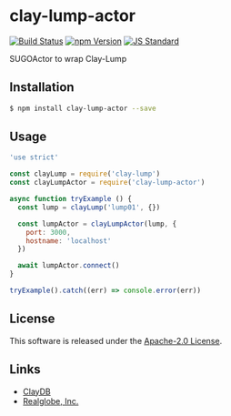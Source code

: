 clay-lump-actor
==========

<!---
This file is generated by ape-tmpl. Do not update manually.
--->

<!-- Badge Start -->
<a name="badges"></a>

[![Build Status][bd_travis_shield_url]][bd_travis_url]
[![npm Version][bd_npm_shield_url]][bd_npm_url]
[![JS Standard][bd_standard_shield_url]][bd_standard_url]

[bd_repo_url]: https://github.com/realglobe-Inc/clay-lump-actor
[bd_travis_url]: http://travis-ci.org/realglobe-Inc/clay-lump-actor
[bd_travis_shield_url]: http://img.shields.io/travis/realglobe-Inc/clay-lump-actor.svg?style=flat
[bd_travis_com_url]: http://travis-ci.com/realglobe-Inc/clay-lump-actor
[bd_travis_com_shield_url]: https://api.travis-ci.com/realglobe-Inc/clay-lump-actor.svg?token=
[bd_license_url]: https://github.com/realglobe-Inc/clay-lump-actor/blob/master/LICENSE
[bd_codeclimate_url]: http://codeclimate.com/github/realglobe-Inc/clay-lump-actor
[bd_codeclimate_shield_url]: http://img.shields.io/codeclimate/github/realglobe-Inc/clay-lump-actor.svg?style=flat
[bd_codeclimate_coverage_shield_url]: http://img.shields.io/codeclimate/coverage/github/realglobe-Inc/clay-lump-actor.svg?style=flat
[bd_gemnasium_url]: https://gemnasium.com/realglobe-Inc/clay-lump-actor
[bd_gemnasium_shield_url]: https://gemnasium.com/realglobe-Inc/clay-lump-actor.svg
[bd_npm_url]: http://www.npmjs.org/package/clay-lump-actor
[bd_npm_shield_url]: http://img.shields.io/npm/v/clay-lump-actor.svg?style=flat
[bd_standard_url]: http://standardjs.com/
[bd_standard_shield_url]: https://img.shields.io/badge/code%20style-standard-brightgreen.svg

<!-- Badge End -->


<!-- Description Start -->
<a name="description"></a>

SUGOActor to wrap Clay-Lump

<!-- Description End -->


<!-- Overview Start -->
<a name="overview"></a>



<!-- Overview End -->


<!-- Sections Start -->
<a name="sections"></a>

<!-- Section from "doc/guides/01.Installation.md.hbs" Start -->

<a name="section-doc-guides-01-installation-md"></a>

Installation
-----

```bash
$ npm install clay-lump-actor --save
```


<!-- Section from "doc/guides/01.Installation.md.hbs" End -->

<!-- Section from "doc/guides/02.Usage.md.hbs" Start -->

<a name="section-doc-guides-02-usage-md"></a>

Usage
---------

```javascript
'use strict'

const clayLump = require('clay-lump')
const clayLumpActor = require('clay-lump-actor')

async function tryExample () {
  const lump = clayLump('lump01', {})

  const lumpActor = clayLumpActor(lump, {
    port: 3000,
    hostname: 'localhost'
  })

  await lumpActor.connect()
}

tryExample().catch((err) => console.error(err))
```


<!-- Section from "doc/guides/02.Usage.md.hbs" End -->


<!-- Sections Start -->


<!-- LICENSE Start -->
<a name="license"></a>

License
-------
This software is released under the [Apache-2.0 License](https://github.com/realglobe-Inc/clay-lump-actor/blob/master/LICENSE).

<!-- LICENSE End -->


<!-- Links Start -->
<a name="links"></a>

Links
------

+ [ClayDB][clay_d_b_url]
+ [Realglobe, Inc.][realglobe,_inc__url]

[clay_d_b_url]: https://github.com/realglobe-Inc/claydb
[realglobe,_inc__url]: http://realglobe.jp

<!-- Links End -->
